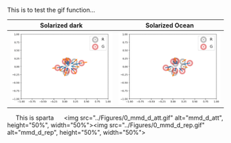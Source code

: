 This is to test the gif function...

Solarized dark             |  Solarized Ocean
-- | --
<img src="../Figures/0_mmd_d_att.gif" alt="mmd_d_att">  |  <img src="../Figures/0_mmd_d_rep.gif" alt="mmd_d_rep">


&nbsp;&nbsp;&nbsp;&nbsp;&nbsp;This is sparta&nbsp;&nbsp;&nbsp;&nbsp;&nbsp;
<img src="../Figures/0_mmd_d_att.gif" alt="mmd_d_att", height="50%", width="50%"><img src="../Figures/0_mmd_d_rep.gif" alt="mmd_d_rep", height="50%", width="50%">
